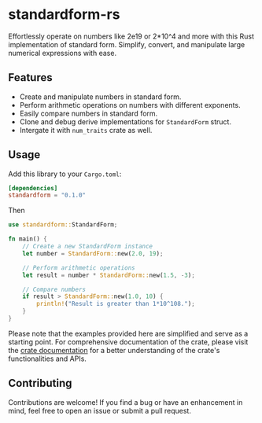 # standardform-rs

Effortlessly operate on numbers like 2e19 or 2*10^4 and more with this Rust implementation of standard form. Simplify, convert, and manipulate large numerical expressions with ease.

## Features

- Create and manipulate numbers in standard form.
- Perform arithmetic operations on numbers with different exponents.
- Easily compare numbers in standard form.
- Clone and debug derive implementations for `StandardForm` struct.
- Intergate it with `num_traits` crate as well.

## Usage

Add this library to your `Cargo.toml`:

```toml
[dependencies]
standardform = "0.1.0"
```

Then

```rust
use standardform::StandardForm;

fn main() {
    // Create a new StandardForm instance
    let number = StandardForm::new(2.0, 19);

    // Perform arithmetic operations
    let result = number * StandardForm::new(1.5, -3);

    // Compare numbers
    if result > StandardForm::new(1.0, 10) {
        println!("Result is greater than 1*10^108.");
    }
}
```

Please note that the examples provided here are simplified and serve as a starting point. For comprehensive documentation of the crate, please visit the [crate documentation](https://docs.rs/standardform) for a better understanding of the crate's functionalities and APIs.

## Contributing

Contributions are welcome! If you find a bug or have an enhancement in mind, feel free to open an issue or submit a pull request.
